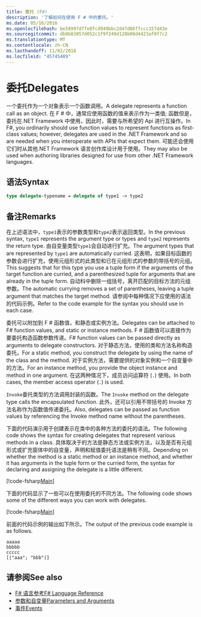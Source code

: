 ```yaml
---
title: 委托 (F#)
description: '了解如何在使用 F # 中的委托。'
ms.date: 05/16/2016
ms.openlocfilehash: be58997dffe8fcd949bbc2d47d86ffccc157d43e
ms.sourcegitcommit: db8b83057d052c1f9f249d128b08d4423af0f7c2
ms.translationtype: MT
ms.contentlocale: zh-CN
ms.lasthandoff: 11/02/2018
ms.locfileid: "45745489"
---
```

# <a name="delegates"></a><span data-ttu-id="70559-103">委托</span><span class="sxs-lookup"><span data-stu-id="70559-103">Delegates</span></span>

<span data-ttu-id="70559-104">一个委托作为一个对象表示一个函数调用。</span><span class="sxs-lookup"><span data-stu-id="70559-104">A delegate represents a function call as an object.</span></span> <span data-ttu-id="70559-105">在 F # 中，通常应使用函数的值来表示作为一类值; 函数但是，委托在.NET Framework 中使用，因此时，需要与所希望的 Api 进行互操作。</span><span class="sxs-lookup"><span data-stu-id="70559-105">In F#, you ordinarily should use function values to represent functions as first-class values; however, delegates are used in the .NET Framework and so are needed when you interoperate with APIs that expect them.</span></span> <span data-ttu-id="70559-106">可能还会使用它们时从其他.NET Framework 语言创作库设计用于使用。</span><span class="sxs-lookup"><span data-stu-id="70559-106">They may also be used when authoring libraries designed for use from other .NET Framework languages.</span></span>

## <a name="syntax"></a><span data-ttu-id="70559-107">语法</span><span class="sxs-lookup"><span data-stu-id="70559-107">Syntax</span></span>

```fsharp
type delegate-typename = delegate of type1 -> type2
```

## <a name="remarks"></a><span data-ttu-id="70559-108">备注</span><span class="sxs-lookup"><span data-stu-id="70559-108">Remarks</span></span>

<span data-ttu-id="70559-109">在上述语法中，`type1`表示的参数类型和`type2`表示返回类型。</span><span class="sxs-lookup"><span data-stu-id="70559-109">In the previous syntax, `type1` represents the argument type or types and `type2` represents the return type.</span></span> <span data-ttu-id="70559-110">由自变量类型`type1`会自动进行扩充。</span><span class="sxs-lookup"><span data-stu-id="70559-110">The argument types that are represented by `type1` are automatically curried.</span></span> <span data-ttu-id="70559-111">这表明，如果目标函数的参数会进行扩充，使用元组形式的此类型和已在元组形式的参数的带括号的元组。</span><span class="sxs-lookup"><span data-stu-id="70559-111">This suggests that for this type you use a tuple form if the arguments of the target function are curried, and a parenthesized tuple for arguments that are already in the tuple form.</span></span> <span data-ttu-id="70559-112">自动科中删除一组括号，离开匹配的目标方法的元组参数。</span><span class="sxs-lookup"><span data-stu-id="70559-112">The automatic currying removes a set of parentheses, leaving a tuple argument that matches the target method.</span></span> <span data-ttu-id="70559-113">请参阅中每种情况下应使用的语法的代码示例。</span><span class="sxs-lookup"><span data-stu-id="70559-113">Refer to the code example for the syntax you should use in each case.</span></span>

<span data-ttu-id="70559-114">委托可以附加到 F # 函数值，和静态或实例方法。</span><span class="sxs-lookup"><span data-stu-id="70559-114">Delegates can be attached to F# function values, and static or instance methods.</span></span> <span data-ttu-id="70559-115">F # 函数值可以直接作为要委托构造函数参数传递。</span><span class="sxs-lookup"><span data-stu-id="70559-115">F# function values can be passed directly as arguments to delegate constructors.</span></span> <span data-ttu-id="70559-116">对于静态方法，使用的类和方法名称构造委托。</span><span class="sxs-lookup"><span data-stu-id="70559-116">For a static method, you construct the delegate by using the name of the class and the method.</span></span> <span data-ttu-id="70559-117">对于实例方法，需要提供的对象实例和一个自变量中的方法。</span><span class="sxs-lookup"><span data-stu-id="70559-117">For an instance method, you provide the object instance and method in one argument.</span></span> <span data-ttu-id="70559-118">在这两种情况下，成员访问运算符 (`.`) 使用。</span><span class="sxs-lookup"><span data-stu-id="70559-118">In both cases, the member access operator (`.`) is used.</span></span>

<span data-ttu-id="70559-119">`Invoke`委托类型的方法调用封装的函数。</span><span class="sxs-lookup"><span data-stu-id="70559-119">The `Invoke` method on the delegate type calls the encapsulated function.</span></span> <span data-ttu-id="70559-120">此外，还可以引用不带括号的 Invoke 方法名称作为函数值传递委托。</span><span class="sxs-lookup"><span data-stu-id="70559-120">Also, delegates can be passed as function values by referencing the Invoke method name without the parentheses.</span></span>

<span data-ttu-id="70559-121">下面的代码演示用于创建表示在类中的各种方法的委托的语法。</span><span class="sxs-lookup"><span data-stu-id="70559-121">The following code shows the syntax for creating delegates that represent various methods in a class.</span></span> <span data-ttu-id="70559-122">具体取决于的方法是静态方法或实例方法，以及是否有元组形式或扩充窗体中的自变量，声明和赋值委托语法是稍有不同。</span><span class="sxs-lookup"><span data-stu-id="70559-122">Depending on whether the method is a static method or an instance method, and whether it has arguments in the tuple form or the curried form, the syntax for declaring and assigning the delegate is a little different.</span></span>

[!code-fsharp[Main](../../../samples/snippets/fsharp/lang-ref-2/snippet4201.fs)]

<span data-ttu-id="70559-123">下面的代码显示了一些可以在使用委托的不同方法。</span><span class="sxs-lookup"><span data-stu-id="70559-123">The following code shows some of the different ways you can work with delegates.</span></span>

[!code-fsharp[Main](../../../samples/snippets/fsharp/lang-ref-2/snippet4202.fs)]

<span data-ttu-id="70559-124">前面的代码示例的输出如下所示。</span><span class="sxs-lookup"><span data-stu-id="70559-124">The output of the previous code example is as follows.</span></span>

```console
aaaaa
bbbbb
ccccc
[|"aaa"; "bbb"|]
```

## <a name="see-also"></a><span data-ttu-id="70559-125">请参阅</span><span class="sxs-lookup"><span data-stu-id="70559-125">See also</span></span>

- [<span data-ttu-id="70559-126">F# 语言参考</span><span class="sxs-lookup"><span data-stu-id="70559-126">F# Language Reference</span></span>](index.md)
- [<span data-ttu-id="70559-127">参数和自变量</span><span class="sxs-lookup"><span data-stu-id="70559-127">Parameters and Arguments</span></span>](parameters-and-arguments.md)
- [<span data-ttu-id="70559-128">事件</span><span class="sxs-lookup"><span data-stu-id="70559-128">Events</span></span>](members/events.md)
